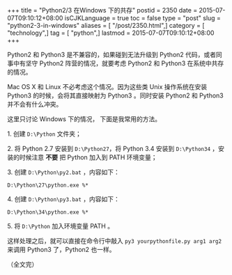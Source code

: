 +++
title = "Python2/3 在Windows 下的共存"
postid = 2350
date = 2015-07-07T09:10:12+08:00
isCJKLanguage = true
toc = false
type = "post"
slug = "python2-3-in-windows"
aliases = [ "/post/2350.html",]
category = [ "technology",]
tag = [ "python",]
lastmod = 2015-07-07T09:10:12+08:00
+++


Python2 和 Python3 是不兼容的，如果碰到无法升级到 Python2 代码，或者同事中有坚守 Python2 阵营的情况，就要考虑 Python2 和 Python3 在系统中共存的情况。<!--more-->

Mac OS X 和 Linux 不必考虑这个情况。因为这些类 Unix 操作系统在安装 Python3 的时候，会将其直接映射为 Python3 。同时安装 Python2 和 Python3 并不会有什么冲突。

这里只讨论 Windows 下的情况， 下面是我常用的方法。

1\. 创建 `D:\Python` 文件夹；

2\. 将 Python 2.7 安装到 `D:\Python27`，将 Python 3.4 安装到 `D:\Python34` ，安装的时候注意 **不要** 把 Python 加入到 PATH 环境变量；

3\. 创建 `D:\Python\py2.bat` ，内容如下：

```
D:\Python\27\python.exe %*
```

4\. 创建 `D:\Python\py3.bat` ，内容如下：

```
D:\Python\34\python.exe %*
```

5\. 将 `D:\Python` 加入环境变量 PATH 。

这样处理之后，就可以直接在命令行中敲入 `py3 yourpythonfile.py arg1 arg2` 来调用 Python3 了，Python2 也一样。

（全文完）





